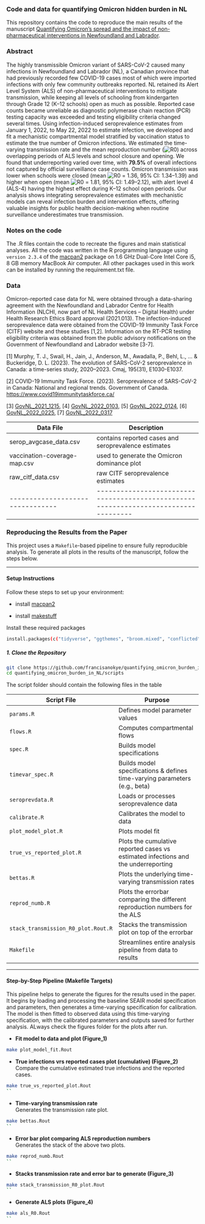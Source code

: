 ### Code and data for quantifying Omicron hidden burden in NL
This repository contains the code to reproduce the main results of the manuscript [Quantifying Omicron’s spread and the impact of non-pharmaceutical interventions in Newfoundland and Labrador](https://). 

### Abstract
The highly transmissible Omicron variant of SARS-CoV-2 caused many infections in Newfoundland and Labrador (NL), a Canadian province that had previously recorded few COVID-19 cases most of which were imported infections with only few community outbreaks reported. NL retained its Alert Level System (ALS) of non-pharmaceutical interventions to mitigate transmission, while keeping all levels of schooling from kindergarten through Grade 12 (K–12 schools) open as much as possible. Reported case counts became unreliable as diagnostic polymerase chain reaction (PCR) testing capacity was exceeded and testing eligibility criteria changed several times. Using infection-induced seroprevalence estimates from January 1, 2022, to May 22, 2022 to estimate infection, we developed and fit a mechanistic compartmental model stratified by vaccination status to estimate the true number of Omicron infections. We estimated the time-varying transmission rate and the mean reproduction number (![R0](https://latex.codecogs.com/svg.latex?\mathcal{R}_{0})) across overlapping periods of ALS levels and school closure and opening. We found that underreporting varied over time, with **79.5%** of overall infections not captured by official surveillance case counts. Omicron transmission was lower when schools were closed (mean ![R0](https://latex.codecogs.com/svg.latex?\mathcal{R}_{0}) = 1.36, 95% CI: 1.34–1.39) and higher when open (mean ![R0](https://latex.codecogs.com/svg.latex?\mathcal{R}_{0}) = 1.81, 95% CI: 1.49–2.12), with alert level 4 (ALS-4) having the highest effect during K–12 school open periods. Our analysis shows integrating seroprevalence estimates with mechanistic models can reveal infection burden and intervention effects, offering valuable insights for public health decision-making when routine surveillance underestimates true transmission.


### Notes on the code
The .R files contain the code to recreate the figures and main statistical analyses. All the code was written in the R programming language using `version 2.3.4` of the [macpan2](https://github.com/canmod/macpan2) package on 1.6 GHz Dual-Core Intel Core i5, 8 GB memory MacBook Air computer. All other packages used in this work can be installed by running the requirement.txt file.

### Data
Omicron-reported case data for NL were obtained through a data-sharing agreement with the Newfoundland and Labrador Centre for Health Information (NLCHI, now part of NL Health Services – Digital Health) under Health Research Ethics Board approval (2021.013). The infection-induced seroprevalence data were obtained from the COVID-19 Immunity Task Force (CITF) website and these studies [1,2]. Information on the RT-PCR testing eligibility criteria was obtained from the public advisory notifications on the Government of Newfoundland and Labrador website [3-7]. 

[1] Murphy, T. J., Swail, H., Jain, J., Anderson, M., Awadalla, P., Behl, L., ... & Buckeridge, D. L. (2023). The evolution of SARS-CoV-2 seroprevalence in Canada: a time-series study, 2020–2023. Cmaj, 195(31), E1030-E1037.

[2] COVID-19 Immunity Task Force. (2023). Seroprevalence of SARS-CoV-2 in Canada: National and regional trends. Government of Canada. https://www.covid19immunitytaskforce.ca/

[3] [GovNL_2021_1215](https://www.gov.nl.ca/releases/2021/health/1215n04/), [4] [GovNL_2022_0103](https://www.gov.nl.ca/releases/2022/health/0103n02/), [5] [GovNL_2022_0124](https://www.gov.nl.ca/releases/2022/health/0124n05/), [6] [GovNL_2022_0225](https://www.gov.nl.ca/releases/2022/health/0309n02/), [7] [GovNL_2022_0317](https://www.gov.nl.ca/releases/2022/health/0317n11/)

|Data File                       |                       Description                                                  |    
|--------------------------------|------------------------------------------------------------------------------------|
|serop_avgcase_data.csv          | contains reported cases and seroprevalence estimates                               |
|vaccination-coverage-map.csv    | used to generate the Omicron dominance plot                                        | 
|raw_citf_data.csv               | raw CITF seroprevalence estimates                                                  |
|--------------------------------|------------------------------------------------------------------------------------|
### Reproducing the Results from the Paper

This project uses a `Makefile`-based pipeline to ensure fully reproducible analysis. To generate all plots in the results of the manuscript, follow the steps below.

---

#### Setup Instructions

Follow these steps to set up your environment:

- install [macpan2](https://canmod.github.io/macpan2/index.html)

- install [makestuff](https://github.com/dushoff/makestuff)

Install these required packages
```bash
install.packages(c("tidyverse", "ggthemes", "broom.mixed", "conflicted","dplyr", "gridExtra", "grid", "gtable", "zoo", "ggplot2", "patchwork"))
```

##### 1. Clone the Repository

```bash
git clone https://github.com/francisanokye/quantifying_omicron_burden_in_NL.git
cd quantifying_omicron_burden_in_NL/scripts
```

The script folder should contain the following files in the table

| Script File                        | Purpose                                                                           | 
| ---------------------------------- | ----------------------------------------------------------                        | 
| `params.R`                         | Defines model parameter values                                                    | 
| `flows.R`                          | Computes compartmental flows                                                      | 
| `spec.R`                           | Builds model specifications                                                       | 
| `timevar_spec.R`                   | Builds model specifications  & defines time-varying parameters (e.g., beta)       | 
| `seroprevdata.R`                   | Loads or processes seroprevalence data                                            | 
| `calibrate.R`                      | Calibrates the model to data                                                      | 
| `plot_model_plot.R`                | Plots model fit                                                                   | 
| `true_vs_reported_plot.R`          | Plots the cumulative reported cases vs estimated infections and the underreporting|
| `bettas.R`                         | Plots the underlying time-varying transmission rates                              |
| `reprod_numb.R`                    | Plots the errorbar comparing the different reproduction numbers for the ALS       | 
| `stack_transmission_R0_plot.Rout.R`| Stacks the transmission plot on top of the errorbar                               | 
| `Makefile`                         | Streamlines entire analysis pipeline from data to results                         |
--------------------------------------------------------------------------------------------------------------------------
#### Step-by-Step Pipeline (Makefile Targets)

This pipeline helps to generate the figures for the results used in the paper. It begins by loading and processing the baseline SEAIR model specification and parameters, then generates a time-varying specification for calibration. The model is then fitted to observed data using this time-varying specification, with the calibrated parameters and outputs saved for further analysis. ALways check the figures folder for the plots after run.

- **Fit model to data and plot (Figure_1)**  
```bash
make plot_model_fit.Rout 
```

- **True infections vrs reported cases plot (cumulative) (Figure_2)**  
Compare the cumulative estimated true infections and the reported cases.

```bash
make true_vs_reported_plot.Rout   
``

```
- **Time-varying transmission rate**  
Generates the transmission rate plot.

```bash
make bettas.Rout   
``

```
- **Error bar plot comparing ALS reproduction numbers**  
Generates the stack of the above two plots.

```bash
make reprod_numb.Rout   
``

```
- **Stacks transmission rate and error bar to generate (Figure_3)**  

```bash
make stack_transmission_R0_plot.Rout   
``
```
- **Generate ALS plots (Figure_4)**  
```bash
make als_R0.Rout   
``
